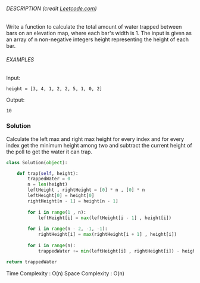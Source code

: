 
###### DESCRIPTION (credit [Leetcode.com](https://leetcode.com/problems/trapping-rain-water/))

Write a function to calculate the total amount of water trapped between bars on an elevation map, where each bar's width is 1. The input is given as an array of n non-negative integers height representing the height of each bar.

###### EXAMPLES

Input:

`height = [3, 4, 1, 2, 2, 5, 1, 0, 2]`

Output:

`10`

### Solution 

Calculate the left max and right max height for every index and for every index get the minimum height among two and subtract the current height of the poll to get the water it can trap.


```python
class Solution(object):

	def trap(self, height):
		trappedWater = 0
		n = len(height)
		leftHeight , rightHeight = [0] * n , [0] * n
		leftHeight[0] = height[0]
		rightHeight[n - 1] = height[n - 1]
	
		for i in range(1 , n):
			leftHeight[i] = max(leftHeight[i - 1] , height[i])
		
		for i in range(n - 2, -1, -1):
			rightHeight[i] = max(rightHeight[i + 1] , height[i])
		
		for i in range(n):
			trappedWater += min(leftHeight[i] , rightHeight[i]) - height[i]

return trappedWater
```

Time Complexity : O(n)
Space Complexity : O(n)








